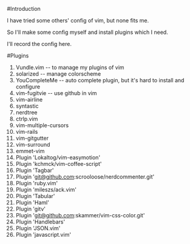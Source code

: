 #Introduction

I have tried some others' config of vim, but none fits me. 

So I'll make some config myself and install plugins which I need.

I'll record the config here.

#Plugins
1. Vundle.vim -- to manage my plugins of vim
2. solarized -- manage colorscheme
3. YouCompleteMe -- auto complete plugin, but it's hard to install and configure
4. vim-fugitvie -- use github in vim
5. vim-airline
6. syntastic
7. nerdtree
8. ctrlp.vim
9. vim-multiple-cursors
10. vim-rails
11. vim-gitgutter
12. vim-surround
13. emmet-vim
14. Plugin 'Lokaltog/vim-easymotion'
15. Plugin 'kchmck/vim-coffee-script'
16. Plugin 'Tagbar'
17. Plugin 'git@github.com:scrooloose/nerdcommenter.git'
18. Plugin 'ruby.vim'
19. Plugin 'mileszs/ack.vim'
20. Plugin 'Tabular'
21. Plugin 'Haml'
22. Plugin 'gitv'
23. Plugin 'git@github.com:skammer/vim-css-color.git'
24. Plugin 'Handlebars'
25. Plugin 'JSON.vim'
26. Plugin 'javascript.vim'